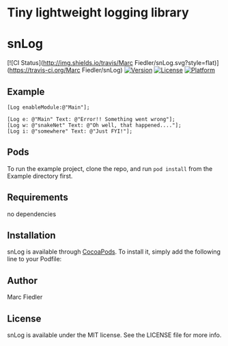 # Tiny lightweight logging library

# snLog

[![CI Status](http://img.shields.io/travis/Marc Fiedler/snLog.svg?style=flat)](https://travis-ci.org/Marc Fiedler/snLog)
[![Version](https://img.shields.io/cocoapods/v/snLog.svg?style=flat)](http://cocoapods.org/pods/snLog)
[![License](https://img.shields.io/cocoapods/l/snLog.svg?style=flat)](http://cocoapods.org/pods/snLog)
[![Platform](https://img.shields.io/cocoapods/p/snLog.svg?style=flat)](http://cocoapods.org/pods/snLog)

## Example

```ObjC
[Log enableModule:@"Main"];

[Log e: @"Main" Text: @"Error!! Something went wrong"];
[Log w: @"snakeNet" Text: @"Oh well, that happened...."];
[Log i: @"somewhere" Text: @"Just FYI!"];
```

## Pods

To run the example project, clone the repo, and run `pod install` from the Example directory first.

## Requirements

no dependencies

## Installation

snLog is available through [CocoaPods](http://cocoapods.org). To install
it, simply add the following line to your Podfile:

## Author

Marc Fiedler

## License

snLog is available under the MIT license. See the LICENSE file for more info.
